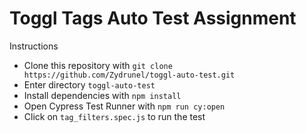 # Toggl Tags Auto Test Assignment

Instructions

-   Clone this repository with `git clone https://github.com/Zydrunel/toggl-auto-test.git`
-   Enter directory `toggl-auto-test`
-   Install dependencies with `npm install`
-   Open Cypress Test Runner with `npm run cy:open`
-   Click on `tag_filters.spec.js` to run the test
